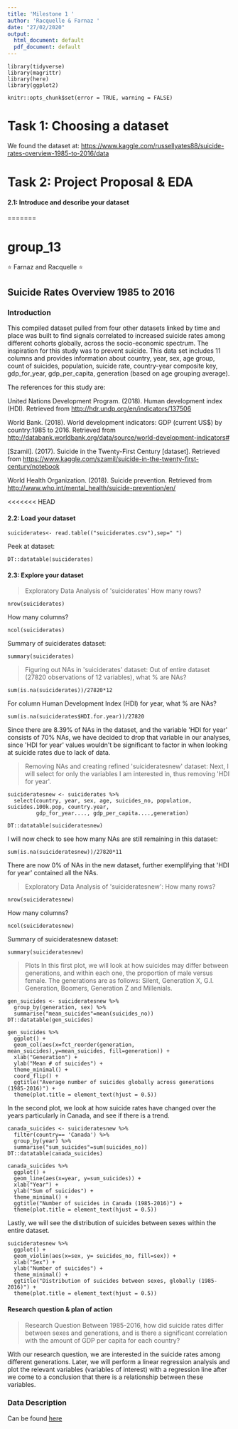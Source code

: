 ```yaml
---
title: 'Milestone 1 '
author: 'Racquelle & Farnaz '
date: "27/02/2020"
output:
  html_document: default
  pdf_document: default
---
```


```{r fake-load-libraries, eval=FALSE}
library(tidyverse)
library(magrittr)
library(here)
library(ggplot2)
```

```{r allow errors, echo = FALSE}
knitr::opts_chunk$set(error = TRUE, warning = FALSE)
```

# Task 1: Choosing a dataset

We found the dataset at: https://www.kaggle.com/russellyates88/suicide-rates-overview-1985-to-2016/data

# Task 2: Project Proposal & EDA

#### 2.1: Introduce and describe your dataset
=======
# group_13
:star: Farnaz and Racquelle :star: 

## Suicide Rates Overview 1985 to 2016

### Introduction

This compiled dataset pulled from four other datasets linked by time and place was built to find signals correlated to increased suicide rates among different cohorts globally, across the socio-economic spectrum. The inspiration for this study was to prevent suicide. This data set includes 11 columns and provides information about country, year, sex, age group, count of suicides, population, suicide rate, country-year composite key, gdp_for_year, gdp_per_capita, generation (based on age grouping average).

The references for this study are:

United Nations Development Program. (2018). Human development index (HDI). Retrieved from http://hdr.undp.org/en/indicators/137506

World Bank. (2018). World development indicators: GDP (current US$) by country:1985 to 2016. Retrieved from http://databank.worldbank.org/data/source/world-development-indicators#

[Szamil]. (2017). Suicide in the Twenty-First Century [dataset]. Retrieved from https://www.kaggle.com/szamil/suicide-in-the-twenty-first-century/notebook

World Health Organization. (2018). Suicide prevention. Retrieved from http://www.who.int/mental_health/suicide-prevention/en/

<<<<<<< HEAD
#### 2.2: Load your dataset

```{r}
suiciderates<- read.table(("suiciderates.csv"),sep=" ")
```

Peek at dataset:
```{r}
DT::datatable(suiciderates)
```

#### 2.3: Explore your dataset

> Exploratory Data Analysis of 'suiciderates'
How many rows?
```{r}
nrow(suiciderates)
```

How many columns?
```{r}
ncol(suiciderates)
```

Summary of suiciderates dataset:
```{r}
summary(suiciderates)
```

> Figuring out NAs in 'suiciderates' dataset:
Out of entire dataset (27820 observations of 12 variables), what % are NAs?
```{r}
sum(is.na(suiciderates))/27820*12
```

For column Human Development Index (HDI) for year, what % are NAs?
```{r}
sum(is.na(suiciderates$HDI.for.year))/27820
```
Since there are 8.39% of NAs in the dataset, and the variable 'HDI for year' consists of 70% NAs, we have decided to drop that variable in our analyses, since 'HDI for year' values wouldn't be significant to factor in when looking at suicide rates due to lack of data.

> Removing NAs and creating refined 'suicideratesnew' dataset:
Next, I will select for only the variables I am interested in, thus removing 'HDI for year'. 

```{r}
suicideratesnew <- suiciderates %>% 
  select(country, year, sex, age, suicides_no, population, suicides.100k.pop, country.year, 
         gdp_for_year...., gdp_per_capita....,generation)
```

```{r}
DT::datatable(suicideratesnew)
```

I will now check to see how many NAs are still remaining in this dataset:
```{r}
sum(is.na(suicideratesnew))/27820*11
```
There are now 0% of NAs in the new dataset, further exemplifying that 'HDI for year' contained all the NAs.

> Exploratory Data Analysis of 'suicideratesnew':
How many rows?
```{r}
nrow(suicideratesnew)
```

How many columns?
```{r}
ncol(suicideratesnew)
```

Summary of suicideratesnew dataset:
```{r}
summary(suicideratesnew)
```

> Plots
In this first plot, we will look at how suicides may differ between generations, and within each one, the proportion of male versus female. The generations are as follows: Silent, Generation X, G.I. Generation,  Boomers, Generation Z and Millenials. 

```{r}
gen_suicides <- suicideratesnew %>% 
  group_by(generation, sex) %>% 
  summarise("mean_suicides"=mean(suicides_no)) 
DT::datatable(gen_suicides)
```

```{r, fig.width = 15, fig.height = 10}
gen_suicides %>% 
  ggplot() +
  geom_col(aes(x=fct_reorder(generation, mean_suicides),y=mean_suicides, fill=generation)) +
  xlab("Generation") +
  ylab("Mean # of suicides") +
  theme_minimal() +
  coord_flip() + 
  ggtitle("Average number of suicides globally across generations (1985-2016)") +
  theme(plot.title = element_text(hjust = 0.5))
```

In the second plot, we look at how suicide rates have changed over the years particularly in Canada, and see if there is a trend. 

```{r}
canada_suicides <- suicideratesnew %>% 
  filter(country== 'Canada') %>% 
  group_by(year) %>% 
  summarise("sum_suicides"=sum(suicides_no))
DT::datatable(canada_suicides)
```

```{r, fig.width = 15, fig.height = 10}
canada_suicides %>% 
  ggplot() +
  geom_line(aes(x=year, y=sum_suicides)) +
  xlab("Year") +
  ylab("Sum of suicides") +
  theme_minimal() +
  ggtitle("Number of suicides in Canada (1985-2016)") +
  theme(plot.title = element_text(hjust = 0.5))
```

Lastly, we will see the distribution of suicides between sexes within the entire dataset. 

```{r, fig.width = 15, fig.height = 20}
suicideratesnew %>% 
  ggplot() +
  geom_violin(aes(x=sex, y= suicides_no, fill=sex)) +
  xlab("Sex") +
  ylab("Number of suicides") +
  theme_minimal() +
  ggtitle("Distribution of suicides between sexes, globally (1985-2016)") +
  theme(plot.title = element_text(hjust = 0.5))
```

#### Research question & plan of action 

> Research Question
Between 1985-2016, how did suicide rates differ between sexes and generations, and is there a significant correlation with the amount of GDP per capita for each country?

With our research question, we are interested in the suicide rates among different generations. Later, we will perform a linear regression analysis and plot the relevant variables (variables of interest) with a regression line after we come to a conclusion that there is a relationship between these variables. 











### Data Description 

Can be found [here](https://github.com/STAT547-UBC-2019-20/group_13/blob/master/suiciderates.csv)
